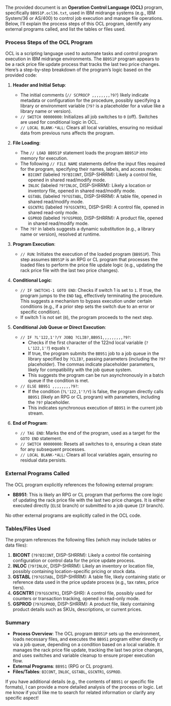 The provided document is an **Operation Control Language (OCL)** program, specifically `BB951P.ocl36.txt`, used in IBM midrange systems (e.g., IBM System/36 or AS/400) to control job execution and manage file operations. Below, I’ll explain the process steps of this OCL program, identify any external programs called, and list the tables or files used.

### Process Steps of the OCL Program

OCL is a scripting language used to automate tasks and control program execution in IBM midrange environments. The `BB951P` program appears to be a rack price file update process that tracks the last two price changes. Here’s a step-by-step breakdown of the program’s logic based on the provided code:

1. **Header and Initial Setup**:
   - The initial comments (`// SCPROCP ,,,,,,,,?9?`) likely indicate metadata or configuration for the procedure, possibly specifying a library or environment variable (`?9?` is a placeholder for a value like a library name or version).
   - `// SWITCH 00000000`: Initializes all job switches to `0` (off). Switches are used for conditional logic in OCL.
   - `// LOCAL BLANK-*ALL`: Clears all local variables, ensuring no residual data from previous runs affects the program.

2. **File Loading**:
   - The `// LOAD BB951P` statement loads the program `BB951P` into memory for execution.
   - The following `// FILE NAME` statements define the input files required for the program, specifying their names, labels, and access modes:
     - `BICONT` (labeled `?9?BICONT`, DISP-SHRRM): Likely a control file, opened in shared read/modify mode.
     - `INLOC` (labeled `?9?INLOC`, DISP-SHRRM): Likely a location or inventory file, opened in shared read/modify mode.
     - `GSTABL` (labeled `?9?GSTABL`, DISP-SHRRM): A table file, opened in shared read/modify mode.
     - `GSCNTR1` (labeled `?9?GSCNTR1`, DISP-SHR): A control file, opened in shared read-only mode.
     - `GSPROD` (labeled `?9?GSPROD`, DISP-SHRRM): A product file, opened in shared read/modify mode.
   - The `?9?` in labels suggests a dynamic substitution (e.g., a library name or version), resolved at runtime.

3. **Program Execution**:
   - `// RUN`: Initiates the execution of the loaded program (`BB951P`). This step assumes `BB951P` is an RPG or CL program that processes the loaded files to perform the price file update logic (e.g., updating the rack price file with the last two price changes).

4. **Conditional Logic**:
   - `// IF SWITCH1-1 GOTO END`: Checks if switch 1 is set to `1`. If true, the program jumps to the `END` tag, effectively terminating the procedure. This suggests a mechanism to bypass execution under certain conditions (e.g., if a prior step sets the switch due to an error or specific condition).
   - If switch 1 is not set (`0`), the program proceeds to the next step.

5. **Conditional Job Queue or Direct Execution**:
   - `// IF ?L'122,1'?/Y JOBQ ?CLIB?,BB951,,,,,,,,,?9?`:
     - Checks if the first character of the 122nd local variable (`?L'122,1'?`) equals `Y`.
     - If true, the program submits the `BB951` job to a job queue in the library specified by `?CLIB?`, passing parameters (including the `?9?` placeholder). The commas indicate placeholder parameters, likely for compatibility with the job queue system.
     - This suggests the program can be run asynchronously in a batch queue if the condition is met.
   - `// ELSE BB951 ,,,,,,,,?9?`:
     - If the condition (`?L'122,1'?/Y`) is false, the program directly calls `BB951` (likely an RPG or CL program) with parameters, including the `?9?` placeholder.
     - This indicates synchronous execution of `BB951` in the current job stream.

6. **End of Program**:
   - `// TAG END`: Marks the end of the program, used as a target for the `GOTO END` statement.
   - `// SWITCH 00000000`: Resets all switches to `0`, ensuring a clean state for any subsequent processes.
   - `// LOCAL BLANK-*ALL`: Clears all local variables again, ensuring no residual data persists.

### External Programs Called

The OCL program explicitly references the following external program:
- **BB951**: This is likely an RPG or CL program that performs the core logic of updating the rack price file with the last two price changes. It is either executed directly (`ELSE` branch) or submitted to a job queue (`IF` branch).

No other external programs are explicitly called in the OCL code.

### Tables/Files Used

The program references the following files (which may include tables or data files):
1. **BICONT** (`?9?BICONT`, DISP-SHRRM): Likely a control file containing configuration or control data for the price update process.
2. **INLOC** (`?9?INLOC`, DISP-SHRRM): Likely an inventory or location file, possibly containing location-specific pricing or stock data.
3. **GSTABL** (`?9?GSTABL`, DISP-SHRRM): A table file, likely containing static or reference data used in the price update process (e.g., tax rates, price tiers).
4. **GSCNTR1** (`?9?GSCNTR1`, DISP-SHR): A control file, possibly used for counters or transaction tracking, opened in read-only mode.
5. **GSPROD** (`?9?GSPROD`, DISP-SHRRM): A product file, likely containing product details such as SKUs, descriptions, or current prices.

### Summary

- **Process Overview**: The OCL program `BB951P` sets up the environment, loads necessary files, and executes the `BB951` program either directly or via a job queue, depending on a condition based on a local variable. It manages the rack price file update, tracking the last two price changes, and uses switches and variable cleanup to ensure proper execution flow.
- **External Programs**: `BB951` (RPG or CL program).
- **Files/Tables**: `BICONT`, `INLOC`, `GSTABL`, `GSCNTR1`, `GSPROD`.

If you have additional details (e.g., the contents of `BB951` or specific file formats), I can provide a more detailed analysis of the process or logic. Let me know if you’d like me to search for related information or clarify any specific aspect!